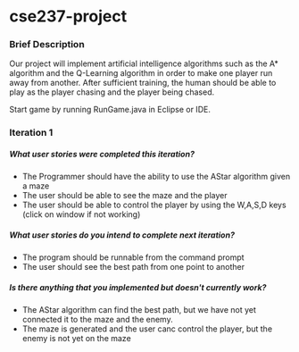 # cse237-project

### Brief Description ###

Our project will implement artificial intelligence algorithms such as the A* algorithm and the Q-Learning algorithm in order to make one player run away from another. After sufficient training, the human should be able to play as the player chasing and the player being chased. 

Start game by running RunGame.java in Eclipse or IDE. 

### Iteration 1 ###

##### What user stories were completed this iteration?
* The Programmer should have the ability to use the AStar algorithm given a maze
* The user should be able to see the maze and the player
* The user should be able to control the player by using the W,A,S,D keys (click on window if not working)

##### What user stories do you intend to complete next iteration?
* The program should be runnable from the command prompt
* The user should see the best path from one point to another

##### Is there anything that you implemented but doesn't currently work?
* The AStar algorithm can find the best path, but we have not yet connected it to the maze and the enemy.
* The maze is generated and the user canc control the player, but the enemy is not yet on the maze
